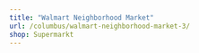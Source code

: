 ```yaml
---
title: "Walmart Neighborhood Market"
url: /columbus/walmart-neighborhood-market-3/
shop: Supermarkt
---
```


